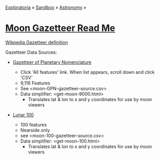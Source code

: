 [Exploratoria]( http://exploratoria.github.io ) &raquo; [Sandbox]( http://exploratoria.github.io/sandbox/ ) &raquo; [Astronomy]( http://exploratoria.github.io/sandbox/astronomy/ ) &raquo;

[Moon Gazetteer Read Me]( ./index.html )
===


[Wikpedia Gazetteer definition]( http://en.wikipedia.org/wiki/Gazetteer )


Gazetteer Data Sources:

* [Gazetteer of Planetary Nomenclature]( http://planetarynames.wr.usgs.gov/Page/MOON/target )
	* Click 'All features' link. When list appears, scroll down and click 'CSV'
	* 9,116 Features
	* See <moon-GPN-gazetteer-source.csv>
	* Data simplifier: <get-moon-9000.html>
		* Translates lat & lon to x and y coordinates for use by moon viewers

* [Lunar 100]( http://the-moon.wikispaces.com/Lunar+100 )
	* 100 features
	* Nearside only
	* see <moon-100-gazetteer-source.csv>
	* Data simplifier: <get-moon-100.html>
		* Translates lat & lon to x and y coordinates for use by moon viewers


